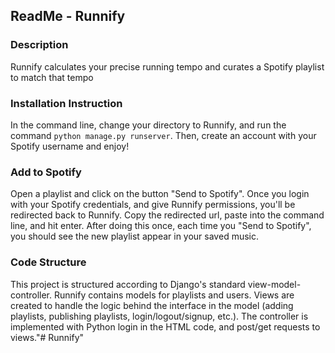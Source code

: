 ## ReadMe - Runnify
### Description
Runnify calculates your precise running tempo and curates a Spotify playlist to match that tempo

### Installation Instruction
In the command line, change your directory to Runnify, and run the command `python manage.py runserver`. Then, create an account with your Spotify username and enjoy!

### Add to Spotify
Open a playlist and click on the button "Send to Spotify". Once you login with your Spotify credentials, and give Runnify permissions, you'll be redirected back to Runnify. Copy the redirected url, paste into the command line, and hit enter. After doing this once, each time you "Send to Spotify", you should see the new playlist appear in your saved music.

### Code Structure
This project is structured according to Django's standard view-model-controller. Runnify contains models for playlists and users. Views are created to handle the logic behind the interface in the model (adding playlists, publishing playlists, login/logout/signup, etc.). The controller is implemented with Python login in the HTML code, and post/get requests to views."# Runnify" 
